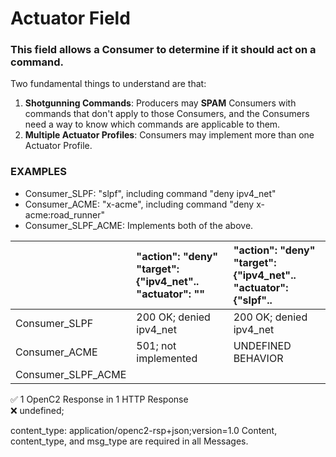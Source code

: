 # Actuator Field

### This field allows a Consumer to determine if it should act on a command.

Two fundamental things to understand are that:

1. **Shotgunning Commands**: Producers may **SPAM** Consumers with commands that don't apply to those Consumers, and the Consumers need a way to know which commands are applicable to them.
1. **Multiple Actuator Profiles**: Consumers may implement more than one Actuator Profile.



### EXAMPLES

* Consumer_SLPF: "slpf", including command "deny ipv4_net"
* Consumer_ACME: "x-acme", including command "deny x-acme:road_runner"
* Consumer_SLPF_ACME: Implements both of the above.

|             |"action": "deny" <br> "target": {"ipv4_net".. <br> "actuator": "" | "action": "deny" <br> "target": {"ipv4_net".. <br> "actuator": {"slpf".. |
|-|:-|:-|
|Consumer_SLPF| 200 OK; denied ipv4_net              | 200 OK; denied ipv4_net |
|Consumer_ACME| 501; not implemented                                                        | UNDEFINED BEHAVIOR |
|Consumer_SLPF_ACME|                                                             | |




&#x2705; 1 OpenC2 Response in 1 HTTP Response     
&#x274C; undefined;

content_type: application/openc2-rsp+json;version=1.0
Content, content_type, and msg_type are required in all Messages.
